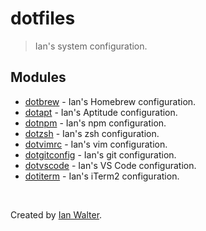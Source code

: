 # dotfiles
> Ian's system configuration.

## Modules
* [dotbrew](https://github.com/ianwalter/dotbrew) - Ian's Homebrew
  configuration.
* [dotapt](https://github.com/ianwalter/dotapt) - Ian's Aptitude
  configuration.
* [dotnpm](https://github.com/ianwalter/dotnpm) - Ian's npm
  configuration.
* [dotzsh](https://github.com/ianwalter/dotzsh) - Ian's zsh configuration.
* [dotvimrc](https://github.com/ianwalter/dotvimrc) - Ian's vim configuration.
* [dotgitconfig](https://github.com/ianwalter/dotgitconfig) - Ian's git
  configuration.
* [dotvscode](https://github.com/ianwalter/dotvscode) - Ian's VS Code
  configuration.
* [dotiterm](https://github.com/ianwalter/dotiterm) - Ian's iTerm2
  configuration.

&nbsp;

Created by [Ian Walter](http://iankwalter.com).
